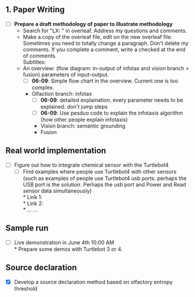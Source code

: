 ## 1. Paper Writing
* [ ] **Prepare a draft methodology of paper to illustrate methodology**  
  * Search for "LX: " in overleaf. Address my questions and comments.  
  * Make a copy of the overleaf file, edit on the new overleaf file. Sometimes you need to totally change a paragraph. Don't delete my comments. If you complete a comment, write a checked at the end of comments.  
  Subtitles:  
  * An overview: (flow diagram: in-output of infotax and vision branch > fusion) parameters of input-output.
    * [ ] **06-09**: Simple flow chart in the overview. Current one is too complex.  
    * Olfaction branch: infotax  
      * [ ] **06-09**: detailed explaination, every parameter needs to be explained. don't jump steps  
      * [ ] **06-09**: Use pesduo code to explain the infotaxis algorithm (how other people explain infotaxis)  
      * Vision branch: semantic grounding  
      * Fusion  
      
## Real world implementation
* [ ] Figure out how to integrate chemical sensor with the Turtlebot4  
    * [ ] Find examples where people use Turtlebot4 with other sensors (such as examples of people use Turtlebot4 usb ports. perhaps the USB port is the solution. Perhaps the usb port and Power and Read sensor data simultaneously)  
            * Link 1:  
            * Link 2:  
            * ... ...  
      
## Sample run
* [ ] Live demonstration in June 4th 10:00 AM  
      * Prepare some demos with Turtlebot 3 or 4.  

## Source declaration  
* [x] Develop a source declaration method based on olfactory entropy threshold  

